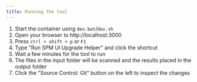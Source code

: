 ```yaml
---
title: Running the tool
---
```


1. Start the container using `dev.bat`/`dev.sh`
2. Open your browser to http://localhost:3000
3. Press `ctrl + shift + p` or `F1`
4. Type "Run SPM UI Upgrade Helper" and click the shortcut
5. Wait a few minutes for the tool to run
6. The files in the input folder will be scanned and the results placed in the output folder
7. Click the "Source Control: Git" button on the left to inspect the changes
